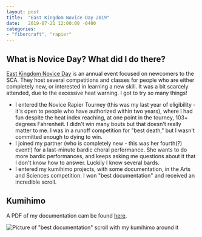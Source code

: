 ```yaml
---
layout: post
title:  "East Kingdom Novice Day 2019"
date:   2019-07-21 12:00:00 -0400
categories: 
- "fibercraft", "rapier"
---
```


## What is Novice Day? What did I do there?

[East Kingdom Novice Day](https://www.eastkingdom.org/EventDetails.php?eid=3455) is an annual event focused on newcomers to the SCA. They host several competitions and classes for people who are either completely new, or interested in learning a new skill. It was a bit scarcely attended, due to the excessive heat warning. I got to try so many things!

* I entered the Novice Rapier Tourney (this was my last year of eligibility - it's open to people who have authorized within two years), where I had fun despite the heat index reaching, at one point in the tourney, 103+ degrees Fahrenheit. I didn't win many bouts but that doesn't really matter to me. I was in a runoff competition for "best death," but I wasn't committed enough to dying to win.
* I joined my partner (who is completely new - this was her fourth(?) event!) for a last-minute bardic choral performance. She wants to do more bardic performances, and keeps asking me questions about it that I don't know how to answer. Luckily I know several bards. 
* I entered my kumihimo projects, with some documentation, in the Arts and Sciences competition. I won "best documentation" and received an incredible scroll. 

## Kumihimo

A PDF of my documentation cam be found [here]({{site.url}}{{site.baseurl}}/images/novice-day/kumihimo.pdf).

![Picture of "best documentation" scroll with my kumihimo around it]({{site.url}}{{site.baseurl}}/images/novice-day/kumihimo_and_scroll.jpg "Scroll by Mariette de Bretagne, kumihimo mine")